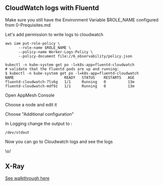 
## CloudWatch logs with Fluentd

Make sure you still have the Environment Variable $ROLE_NAME configured from 0-Prequisites.md

Let's add permission to write logs to cloudwatch
```
aws iam put-role-policy \
      --role-name $ROLE_NAME \
      --policy-name Worker-Logs-Policy \
      --policy-document file://6_observability/policy.json
```


```
kubectl -n kube-system get po -l=k8s-app=fluentd-cloudwatch
# validate that the Fluentd pods are up and running:
$ kubectl -n kube-system get po -l=k8s-app=fluentd-cloudwatch
NAME                       READY   STATUS    RESTARTS   AGE
fluentd-cloudwatch-7ls6g   1/1     Running   0          13m
fluentd-cloudwatch-mdf9z   1/1     Running   0          13m
```

Open AppMesh Console 

Choose a node and edit it

Choose "Additional configuration"

In Logging change the output to :

```
/dev/stdout
```

Now you can go to Cloudwatch logs and see the logs


\o/


## X-Ray

[See walkthrough here](https://github.com/aws/aws-app-mesh-examples/blob/master/walkthroughs/eks/o11y-xray.md)
